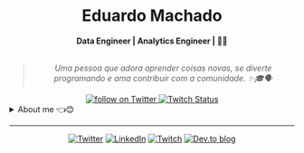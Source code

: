 <h1 align="center"> Eduardo Machado </h1>

    
<div align="center">
<b>Data Engineer | Analytics Engineer | 🐍🐧</b>
<br>
<br>

<blockquote>
    <p><i>
        Uma pessoa que adora aprender coisas novas, se diverte programando e ama contribuir com a comunidade. ✨🎓🗣️
    </i></p>
</blockquote>
</div>

<div align="center">
    <a href="https://twitter.com/intent/follow?screen_name=eduwxyz">
        <img src="https://img.shields.io/twitter/follow/eduwxyz?style=social&logo=twitter"
            alt="follow on Twitter">
    </a>
    <a href="https://www.twitch.tv/edu_dev1">
        <img src="https://img.shields.io/twitch/status/edu_dev1?style=social"
             alt="Twitch Status">
    </a>
</div>

<details closed>
<summary>About me 👈😊</summary>


---


<div align="right" style="margin:auto">
     <a href="https://github.com/vcwild">
        <img height="170em"
             src="https://github-readme-stats.vercel.app/api/top-langs/?username=eduwxyz&hide=html,jupyter%20notebook&langs_count=6&hide_border=true&layout=compact&show_icons=true&line_height=24&theme=transparent&title_color=4a86d1&custom_title=My%20favorite%20languages"
             alt="Most used languages"
             align="right">
    </a>
</div>


Fala pessoal, eu sou o Eduardo! :wave:😊

Tenho experiência como Engenheiro de Dados e Analytics Engineer. Minhas principais tecnologias são **Python**, **Airflow**, **Dbt**, **GCP**, **Terraform**, **Docker**, **Metabase**, **Looker**, **PowerBI**.

Minhas principais habilidades consitem na criação de todo o pipeline de dados, desde a extração, transformação e por fim carregamento dos dados. Além disso atuo na construção de APIs e bibliotecas (para o python). E tudo isso tentando ao máximo seguir as boas práticas da engenharia de software.

Atualmente atuo como Engenheiro de Dados na [Stone](https://www.stone.com.br/).

</div>
</details>

---

<div align="center">

[![Twitter](https://img.shields.io/badge/Twitter-%231DA1F2.svg?style=for-the-badge&logo=Twitter&logoColor=white)](https://twitter.com/eduardovictor88)
[![LinkedIn](https://img.shields.io/badge/linkedin-%230077B5.svg?style=for-the-badge&logo=linkedin&logoColor=white)](https://www.linkedin.com/in/eduardo-victor-machado-da-silva-141835192/)
[![Twitch](https://img.shields.io/badge/Twitch-%239146FF.svg?style=for-the-badge&logo=Twitch&logoColor=white)](https://www.twitch.tv/edu_dev1)
[![Dev.to blog](https://img.shields.io/badge/dev.to-0A0A0A?style=for-the-badge&logo=dev.to&logoColor=white)](https://dev.to/devshy)

</div>
